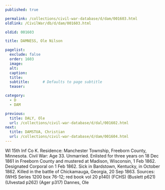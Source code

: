 ```yaml
---
published: true

permalink: /collections/civil-war-database/d/dam/001603.html
oldlink: /CivilWar/db/d/dam/001603.html

oldid: 001603

title: DAMNESS, Ole Nilson

pagelist:
  exclude: false
  order: 1603
  image: 
  alt:
  caption:
  title:
  subtitle:      # Defaults to page subtitle
  teaser:

category: 
  - D 
  - DAM

previous:
  title: DALY, Ole
  url: /collections/civil-war-database/d/dal/001602.html  
next:
  title: DAMSTUA, Christian
  url: /collections/civil-war-database/d/dam/001604.html   
---
```

WI 15th Inf Co K. Residence: Manchester Township, Freeborn County, Minnesota. Civil War: Age 33. Unmarried. Enlisted for three years on 18 Dec 1861 in Freeborn County and mustered at Madison, Wisconsin, 1 Feb 1862. Designated Corporal on 1 Feb 1862. Sick in Bardstown, Kentucky, in October 1862. Killed in the battle of Chickamauga, Georgia, 20 Sep 1863. Sources: (WHS Series 1200 box 76-12; red book vol 20 p140) (FCHS) (Buslett p621) (Ulvestad p262) (Ager p317) &#147;Dannes, Ole&#148;
